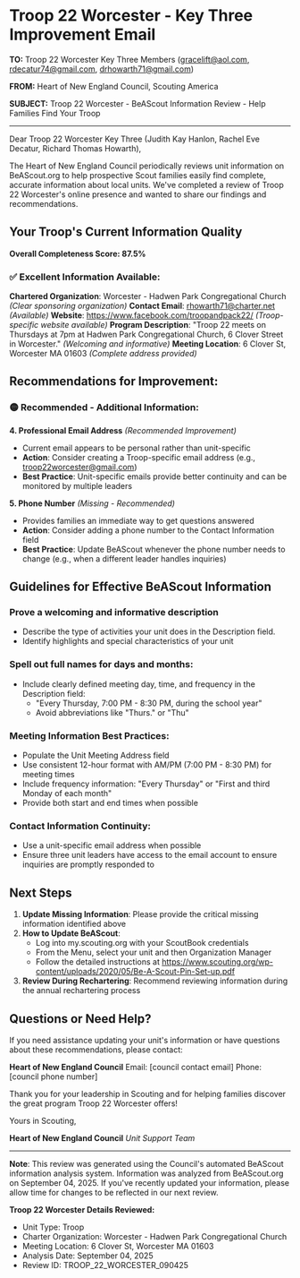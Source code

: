 # Troop 22 Worcester - Key Three Improvement Email

**TO:** Troop 22 Worcester Key Three Members (gracelift@aol.com, rdecatur74@gmail.com, drhowarth71@gmail.com)

**FROM:** Heart of New England Council, Scouting America

**SUBJECT:** Troop 22 Worcester - BeAScout Information Review - Help Families Find Your Troop

---

Dear Troop 22 Worcester Key Three (Judith Kay Hanlon, Rachel Eve Decatur, Richard Thomas Howarth),

The Heart of New England Council periodically reviews unit information on BeAScout.org to help prospective Scout families easily find complete, accurate information about local units. We've completed a review of Troop 22 Worcester's online presence and wanted to share our findings and recommendations.

## Your Troop's Current Information Quality

**Overall Completeness Score: 87.5%**

### ✅ **Excellent Information Available:**
**Chartered Organization**: Worcester - Hadwen Park Congregational Church *(Clear sponsoring organization)*
**Contact Email**: rhowarth71@charter.net *(Available)*
**Website**: https://www.facebook.com/troopandpack22/ *(Troop-specific website available)*
**Program Description**: "Troop 22 meets on Thursdays at 7pm at Hadwen Park Congregational Church, 6 Clover Street in Worcester." *(Welcoming and informative)*
**Meeting Location**: 6 Clover St, Worcester MA 01603 *(Complete address provided)*

## Recommendations for Improvement:

### 🟡 **Recommended - Additional Information:**

**4. Professional Email Address** *(Recommended Improvement)*
- Current email appears to be personal rather than unit-specific
- **Action**: Consider creating a Troop-specific email address (e.g., troop22worcester@gmail.com)
- **Best Practice**: Unit-specific emails provide better continuity and can be monitored by multiple leaders

**5. Phone Number** *(Missing - Recommended)*
- Provides families an immediate way to get questions answered
- **Action**: Consider adding a phone number to the Contact Information field
- **Best Practice**: Update BeAScout whenever the phone number needs to change (e.g., when a different leader handles inquiries)

## Guidelines for Effective BeAScout Information

### **Prove a welcoming and informative description**
- Describe the type of activities your unit does in the Description field.
- Identify highlights and special characteristics of your unit

### **Spell out full names for days and months:**
- Include clearly defined meeting day, time, and frequency in the Description field:
  - "Every Thursday, 7:00 PM - 8:30 PM, during the school year"
  - Avoid abbreviations like "Thurs." or "Thu"

### **Meeting Information Best Practices:**
- Populate the Unit Meeting Address field
- Use consistent 12-hour format with AM/PM (7:00 PM - 8:30 PM) for meeting times
- Include frequency information: "Every Thursday" or "First and third Monday of each month"
- Provide both start and end times when possible

### **Contact Information Continuity:**
- Use a unit-specific email address when possible
- Ensure three unit leaders have access to the email account to ensure inquiries are promptly responded to

## Next Steps

1. **Update Missing Information**: Please provide the critical missing information identified above
2. **How to Update BeAScout**: 
   - Log into my.scouting.org with your ScoutBook credentials
   - From the Menu, select your unit and then Organization Manager
   - Follow the detailed instructions at
     https://www.scouting.org/wp-content/uploads/2020/05/Be-A-Scout-Pin-Set-up.pdf
3. **Review During Rechartering**: Recommend reviewing information during the annual rechartering process

## Questions or Need Help?

If you need assistance updating your unit's information or have questions about these recommendations, please contact:

**Heart of New England Council**
Email: [council contact email]
Phone: [council phone number]

Thank you for your leadership in Scouting and for helping families discover the great program Troop 22 Worcester offers!

Yours in Scouting,

**Heart of New England Council**
*Unit Support Team*

---

**Note**: This review was generated using the Council's automated BeAScout information analysis system. Information was analyzed from BeAScout.org on September 04, 2025. If you've recently updated your information, please allow time for changes to be reflected in our next review.

**Troop 22 Worcester Details Reviewed:**
- Unit Type: Troop
- Charter Organization: Worcester - Hadwen Park Congregational Church
- Meeting Location: 6 Clover St, Worcester MA 01603
- Analysis Date: September 04, 2025
- Review ID: TROOP_22_WORCESTER_090425
